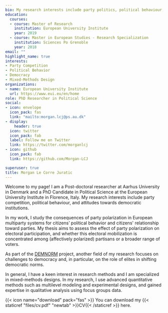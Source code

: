 ```yaml
---
bio: My research interests include party politics, political behaviour, political psychology and democracy.
education:
  courses:
  - course: Master of Research
    institution: European University Institute
    year: 2019
  - course: Master in European Studies - Research Specialization
    institution: Sciences Po Grenoble
    year: 2018
email: ""
highlight_name: true
interests:
- Party Competition
- Political Behavior
- Democracy
- Mixed-Methods Design
organizations:
- name: European University Institute
  url: https://www.eui.eu/en/home
role: PhD Researcher in Political Science
social:
- icon: envelope
  icon_pack: fas
  link: "mailto:morgan.lcj@ps.au.dk"
- display:
    header: true
  icon: twitter
  icon_pack: fab
  label: Follow me on Twitter
  link: https://twitter.com/morganlcj
- icon: github
  icon_pack: fab
  link: https://github.com/Morgan-LCJ

superuser: true
title: Morgan Le Corre Juratic
---
```


Welcome to my page! I am a Post-doctoral researcher at Aarhus University in Denmark and a PhD Candidate in Political Science at the European University Institute in Florence, Italy. My research interests include party competition, political behaviour, and attitudes towards democratic institutions. 

In my work, I study the consequences of party polarization in European multiparty systems for citizens’ political behavior and citizens' relationship toward parties. My thesis aims to assess the effect of party polarization on electoral participation, and whether this electoral mobilization is concentrated among (affectively polarized) partisans or a broader range of voters.

As part of the [DEMNORM](https://demnorm.github.io/) project, another field of my research focuses on challenges to democracy and, in particular, on the role of elites in shifting democratic norms. 

In general, I have a keen interest in research methods and I am specialized in mixed-methods designs. In my research, I use advanced quantitative methods such as multilevel modeling and experimental designs, and gained expertise in qualitative analysis using focus groups data. 


{{< icon name="download" pack="fas" >}} You can download my {{< staticref "files/cv.pdf" "newtab" >}}CV{{< /staticref >}} here.

